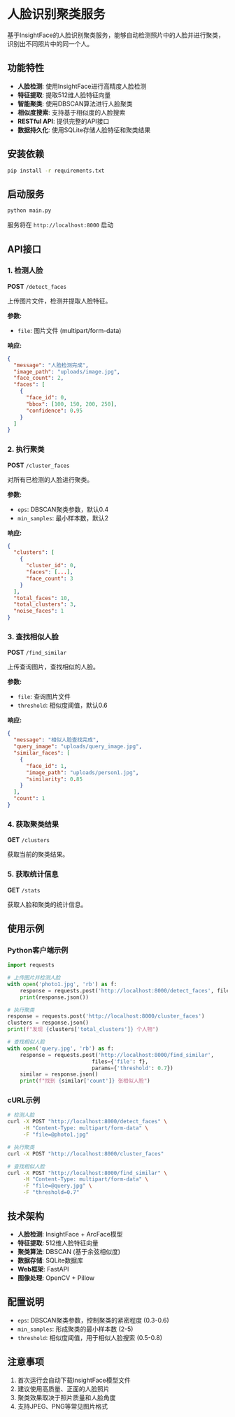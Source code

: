 # 人脸识别聚类服务

基于InsightFace的人脸识别聚类服务，能够自动检测照片中的人脸并进行聚类，识别出不同照片中的同一个人。

## 功能特性

- **人脸检测**: 使用InsightFace进行高精度人脸检测
- **特征提取**: 提取512维人脸特征向量
- **智能聚类**: 使用DBSCAN算法进行人脸聚类
- **相似度搜索**: 支持基于相似度的人脸搜索
- **RESTful API**: 提供完整的API接口
- **数据持久化**: 使用SQLite存储人脸特征和聚类结果

## 安装依赖

```bash
pip install -r requirements.txt
```

## 启动服务

```bash
python main.py
```

服务将在 `http://localhost:8000` 启动

## API接口

### 1. 检测人脸
**POST** `/detect_faces`

上传图片文件，检测并提取人脸特征。

**参数:**
- `file`: 图片文件 (multipart/form-data)

**响应:**
```json
{
  "message": "人脸检测完成",
  "image_path": "uploads/image.jpg",
  "face_count": 2,
  "faces": [
    {
      "face_id": 0,
      "bbox": [100, 150, 200, 250],
      "confidence": 0.95
    }
  ]
}
```

### 2. 执行聚类
**POST** `/cluster_faces`

对所有已检测的人脸进行聚类。

**参数:**
- `eps`: DBSCAN聚类参数，默认0.4
- `min_samples`: 最小样本数，默认2

**响应:**
```json
{
  "clusters": [
    {
      "cluster_id": 0,
      "faces": [...],
      "face_count": 3
    }
  ],
  "total_faces": 10,
  "total_clusters": 3,
  "noise_faces": 1
}
```

### 3. 查找相似人脸
**POST** `/find_similar`

上传查询图片，查找相似的人脸。

**参数:**
- `file`: 查询图片文件
- `threshold`: 相似度阈值，默认0.6

**响应:**
```json
{
  "message": "相似人脸查找完成",
  "query_image": "uploads/query_image.jpg",
  "similar_faces": [
    {
      "face_id": 1,
      "image_path": "uploads/person1.jpg",
      "similarity": 0.85
    }
  ],
  "count": 1
}
```

### 4. 获取聚类结果
**GET** `/clusters`

获取当前的聚类结果。

### 5. 获取统计信息
**GET** `/stats`

获取人脸和聚类的统计信息。

## 使用示例

### Python客户端示例

```python
import requests

# 上传图片并检测人脸
with open('photo1.jpg', 'rb') as f:
    response = requests.post('http://localhost:8000/detect_faces', files={'file': f})
    print(response.json())

# 执行聚类
response = requests.post('http://localhost:8000/cluster_faces')
clusters = response.json()
print(f"发现 {clusters['total_clusters']} 个人物")

# 查找相似人脸
with open('query.jpg', 'rb') as f:
    response = requests.post('http://localhost:8000/find_similar', 
                           files={'file': f}, 
                           params={'threshold': 0.7})
    similar = response.json()
    print(f"找到 {similar['count']} 张相似人脸")
```

### cURL示例

```bash
# 检测人脸
curl -X POST "http://localhost:8000/detect_faces" \
     -H "Content-Type: multipart/form-data" \
     -F "file=@photo1.jpg"

# 执行聚类
curl -X POST "http://localhost:8000/cluster_faces"

# 查找相似人脸
curl -X POST "http://localhost:8000/find_similar" \
     -H "Content-Type: multipart/form-data" \
     -F "file=@query.jpg" \
     -F "threshold=0.7"
```

## 技术架构

- **人脸检测**: InsightFace + ArcFace模型
- **特征提取**: 512维人脸特征向量
- **聚类算法**: DBSCAN (基于余弦相似度)
- **数据存储**: SQLite数据库
- **Web框架**: FastAPI
- **图像处理**: OpenCV + Pillow

## 配置说明

- `eps`: DBSCAN聚类参数，控制聚类的紧密程度 (0.3-0.6)
- `min_samples`: 形成聚类的最小样本数 (2-5)
- `threshold`: 相似度阈值，用于相似人脸搜索 (0.5-0.8)

## 注意事项

1. 首次运行会自动下载InsightFace模型文件
2. 建议使用高质量、正面的人脸照片
3. 聚类效果取决于照片质量和人脸角度
4. 支持JPEG、PNG等常见图片格式
